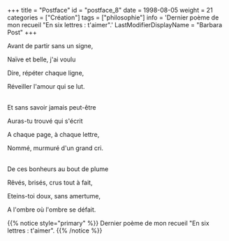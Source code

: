+++
title = "Postface"
id = "postface_8"
date = 1998-08-05
weight = 21
categories = ["Création"]
tags = ["philosophie"]
info = 'Dernier poème de mon recueil "En six lettres : t'aimer".'
LastModifierDisplayName = "Barbara Post"
+++

Avant de partir sans un signe,

Naïve et belle, j'ai voulu

Dire, répéter chaque ligne,

Réveiller l'amour qui se lut.

 \
Et sans savoir jamais peut-être

Auras-tu trouvé qui s'écrit

A chaque page, à chaque lettre,

Nommé, murmuré d'un grand cri.

 \
De ces bonheurs au bout de plume

Rêvés, brisés, crus tout à fait,

Eteins-toi doux, sans amertume,

A l'ombre où l'ombre se défait.

{{% notice style="primary" %}}
Dernier poème de mon recueil \"En six lettres : t'aimer\".
{{% /notice %}}
